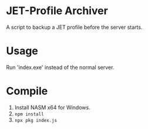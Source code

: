 # JET-Profile Archiver
A script to backup a JET profile before the server starts.

# Usage
Run 'index.exe' instead of the normal server.

# Compile

1. Install NASM x64 for Windows.
2. `npm install`
3. `npx pkg index.js`
